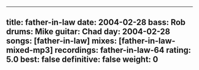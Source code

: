 
---
title: father-in-law
date: 2004-02-28
bass:	Rob
drums:	Mike
guitar:	Chad
day: 2004-02-28
songs: [father-in-law]
mixes: [father-in-law-mixed-mp3]
recordings: father-in-law-64
rating: 5.0
best: false
definitive: false
weight: 0
---
